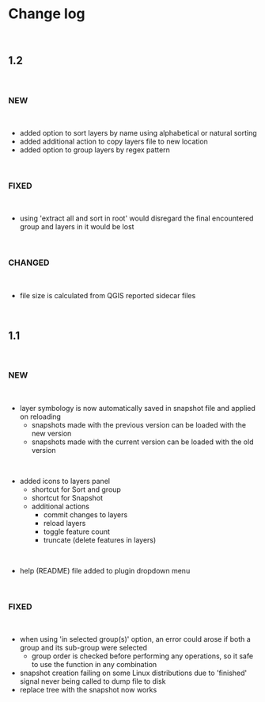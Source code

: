 # Change log
&nbsp;  
## 1.2
&nbsp;
### NEW
&nbsp;
- added option to sort layers by name using alphabetical or natural sorting
- added additional action to copy layers file to new location
- added option to group layers by regex pattern
<!-- -->
&nbsp;  
### FIXED
&nbsp;
- using 'extract all and sort in root' would disregard the final encountered group and layers in it would be lost
<!-- -->
&nbsp;  
### CHANGED
&nbsp;
- file size is calculated from QGIS reported sidecar files
<!-- -->
&nbsp;
## 1.1
&nbsp;  
###  NEW
&nbsp;  
- layer symbology is now automatically saved in snapshot file and applied on reloading  
    + snapshots made with the previous version can be loaded with the new version  
    + snapshots made with the current version can be loaded with the old version  
<!-- -->
&nbsp;  
- added icons to layers panel
    + shortcut for Sort and group
    + shortcut for Snapshot
    + additional actions
        - commit changes to layers
        - reload layers
        - toggle feature count
        - truncate (delete features in layers)
<!-- -->
&nbsp;   
- help (README) file added to plugin dropdown menu   
<!-- -->
&nbsp;  
### FIXED
&nbsp;
- when using 'in selected group(s)' option, an error could arose if both a group and its sub-group were selected
    + group order is checked before performing any operations, so it safe to use the function in any combination
- snapshot creation failing on some Linux distributions due to 'finished' signal never being called to dump file to disk
- replace tree with the snapshot now works